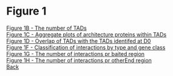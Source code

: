 # Figure 1

[Figure 1B - The number of TADs](../Scripts/Fig1B_Number_TAD.md)<br>
[Figure 1C - Aggregate plots of architecture proteins within TADs](../Scripts/Fig1C_TAD_Architecture_Proteins.md)<br>
[Figure 1D - Overlap of TADs with the TADs identifed at D0](../Scripts/Fig1D_TAD_Overlaps.md)<br>
[Figure 1F - Classification of interactions by type and gene class](../Scripts/Fig1F_Number_Interactions_Gene_Class.md)<br>
[Figure 1G - The number of interactions pr baited region](../Scripts/Fig1G_Number_Interactions_Per_Bait.md)<br>
[Figure 1H - The number of interactions pr otherEnd region](../Scripts/Fig1H_Number_Interactions_Per_otherEnd.md)<br>
[Back](../README.md)